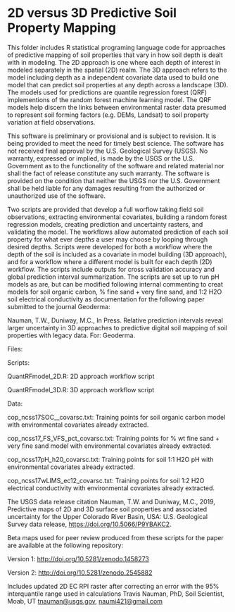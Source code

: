 # 2D versus 3D Predictive Soil Property Mapping

This folder includes R statistical programing language code for approaches of predictive mapping of soil properties that vary in how soil depth is dealt with in modeling. The 2D approach is one where each depth of interest in modeled separately in the spatial (2D) realm. The 3D approach refers to the model including depth as a independent covariate data used to build one model that can predict soil properties at any depth across a landscape (3D). The models used for predictions are quantile regression forest (QRF) implementions of the random forest machine learning model. The QRF models help discern the links between environmental raster data presumed to represent soil forming factors (e.g. DEMs, Landsat) to soil property variation at field observations. 

This software is preliminary or provisional and is subject to revision. It is being provided to meet the need for timely best science. The software has not received final approval by the U.S. Geological Survey (USGS). No warranty, expressed or implied, is made by the USGS or the U.S. Government as to the functionality of the software and related material nor shall the fact of release constitute any such warranty. The software is provided on the condition that neither the USGS nor the U.S. Government shall be held liable for any damages resulting from the authorized or unauthorized use of the software.

Two scripts are provided that develop a full worflow taking field soil observations, extracting environmental covariates, building a random forest regression models, creating prediction and uncertainty rasters, and validating the model. The workflows allow automated prediction of each soil property for what ever depths a user may choose by looping through desired depths. Scripts were developed for both a workflow where the depth of the soil is included as a covariate in model building (3D approach), and for a workflow where a different model is built for each depth (2D) workflow. The scripts include outputs for cross validation accuracy and global prediction interval summarization. The scripts are set up to run pH models as are, but can be modified following internal commenting to creat models for soil organic carbon, % fine sand + very fine sand, and 1:2 H2O soil electrical conductivity as documentation for the following paper submitted to the journal Geoderma:

Nauman, T.W., Duniway, M.C., In Press. Relative prediction intervals reveal larger uncertainty in 3D approaches to predictive digital soil mapping of soil properties with legacy data. For: Geoderma.

Files:

Scripts:

QuantRFmodel_2D.R: 2D approach workflow script

QuantRFmodel_3D.R: 3D approach workflow script

Data:

cop_ncss17SOC__covarsc.txt: Training points for soil organic carbon model with environmental covariates already extracted.

cop_ncss17_FS_VFS_pct_covarsc.txt: Training points for % wt fine sand + very fine sand model with environmental covariates already extracted.

cop_ncss17pH_h20_covarsc.txt: Training points for soil 1:1 H2O pH with environmental covariates already extracted.

cop_ncss17wLIMS_ec12_covarsc.txt: Training points for soil 1:2 H2O electrical conductivity with environmental covariates already extracted.

The USGS data release citation
Nauman, T.W. and Duniway, M.C., 2019, Predictive maps of 2D and 3D surface soil properties and associated uncertainty for the Upper Colorado River Basin, USA: U.S. Geological Survey data release, https://doi.org/10.5066/P9YBAKC2.

Beta maps used for peer review produced from these scripts for the paper are available at the following repository:

Version 1: http://doi.org/10.5281/zenodo.1458273

Version 2: http://doi.org/10.5281/zenodo.2545882

Includes updated 2D EC RPI raster after correcting an error with the 95% interquantile range used in calculations
Travis Nauman, PhD, Soil Scientist, Moab, UT tnauman@usgs.gov, naumi421@gmail.com
